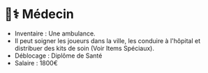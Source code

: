 # 👨⚕ Médecin

* Inventaire : Une ambulance.
* Il peut soigner les joueurs dans la ville, les conduire à l'hôpital et distribuer des kits de soin (Voir Items Spéciaux).
* Déblocage : Diplôme de Santé
* Salaire : 1800€
